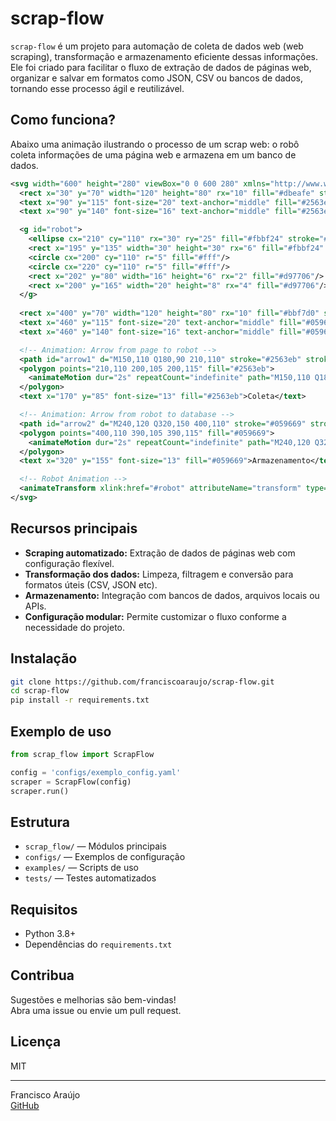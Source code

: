 # scrap-flow

`scrap-flow` é um projeto para automação de coleta de dados web (web scraping), transformação e armazenamento eficiente dessas informações. Ele foi criado para facilitar o fluxo de extração de dados de páginas web, organizar e salvar em formatos como JSON, CSV ou bancos de dados, tornando esse processo ágil e reutilizável.

## Como funciona?

Abaixo uma animação ilustrando o processo de um scrap web: o robô coleta informações de uma página web e armazena em um banco de dados.

```svg
<svg width="600" height="280" viewBox="0 0 600 280" xmlns="http://www.w3.org/2000/svg">
  <rect x="30" y="70" width="120" height="80" rx="10" fill="#dbeafe" stroke="#2563eb" stroke-width="3"/>
  <text x="90" y="115" font-size="20" text-anchor="middle" fill="#2563eb">Web</text>
  <text x="90" y="140" font-size="16" text-anchor="middle" fill="#2563eb">Página</text>

  <g id="robot">
    <ellipse cx="210" cy="110" rx="30" ry="25" fill="#fbbf24" stroke="#d97706" stroke-width="3"/>
    <rect x="195" y="135" width="30" height="30" rx="6" fill="#fbbf24" stroke="#d97706" stroke-width="3"/>
    <circle cx="200" cy="110" r="5" fill="#fff"/>
    <circle cx="220" cy="110" r="5" fill="#fff"/>
    <rect x="202" y="80" width="16" height="6" rx="2" fill="#d97706"/>
    <rect x="200" y="165" width="20" height="8" rx="4" fill="#d97706"/>
  </g>
  
  <rect x="400" y="70" width="120" height="80" rx="10" fill="#bbf7d0" stroke="#059669" stroke-width="3"/>
  <text x="460" y="115" font-size="20" text-anchor="middle" fill="#059669">Banco</text>
  <text x="460" y="140" font-size="16" text-anchor="middle" fill="#059669">de Dados</text>

  <!-- Animation: Arrow from page to robot -->
  <path id="arrow1" d="M150,110 Q180,90 210,110" stroke="#2563eb" stroke-width="4" fill="none"/>
  <polygon points="210,110 200,105 200,115" fill="#2563eb">
    <animateMotion dur="2s" repeatCount="indefinite" path="M150,110 Q180,90 210,110"/>
  </polygon>
  <text x="170" y="85" font-size="13" fill="#2563eb">Coleta</text>

  <!-- Animation: Arrow from robot to database -->
  <path id="arrow2" d="M240,120 Q320,150 400,110" stroke="#059669" stroke-width="4" fill="none"/>
  <polygon points="400,110 390,105 390,115" fill="#059669">
    <animateMotion dur="2s" repeatCount="indefinite" path="M240,120 Q320,150 400,110" begin="1s"/>
  </polygon>
  <text x="320" y="155" font-size="13" fill="#059669">Armazenamento</text>

  <!-- Robot Animation -->
  <animateTransform xlink:href="#robot" attributeName="transform" type="translate" from="0 0" to="30 10" begin="0s" dur="2s" repeatCount="indefinite"/>
</svg>
```

## Recursos principais

- **Scraping automatizado:** Extração de dados de páginas web com configuração flexível.
- **Transformação dos dados:** Limpeza, filtragem e conversão para formatos úteis (CSV, JSON etc).
- **Armazenamento:** Integração com bancos de dados, arquivos locais ou APIs.
- **Configuração modular:** Permite customizar o fluxo conforme a necessidade do projeto.

## Instalação

```bash
git clone https://github.com/franciscoaraujo/scrap-flow.git
cd scrap-flow
pip install -r requirements.txt
```

## Exemplo de uso

```python
from scrap_flow import ScrapFlow

config = 'configs/exemplo_config.yaml'
scraper = ScrapFlow(config)
scraper.run()
```

## Estrutura

- `scrap_flow/` — Módulos principais
- `configs/` — Exemplos de configuração
- `examples/` — Scripts de uso
- `tests/` — Testes automatizados

## Requisitos

- Python 3.8+
- Dependências do `requirements.txt`

## Contribua

Sugestões e melhorias são bem-vindas!  
Abra uma issue ou envie um pull request.

## Licença

MIT

---
Francisco Araújo  
[GitHub](https://github.com/franciscoaraujo)
